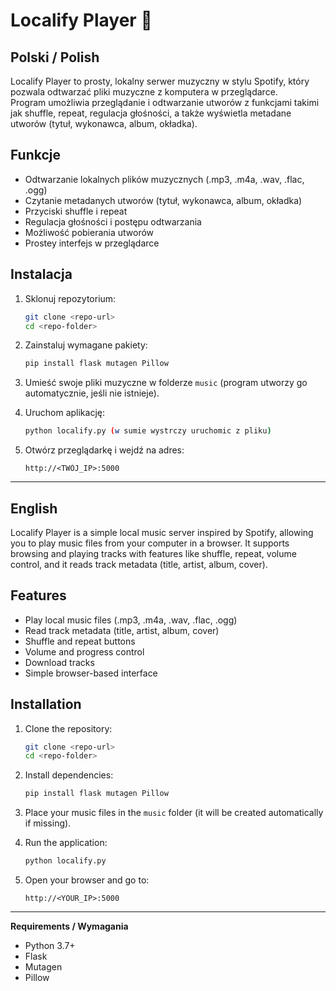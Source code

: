
# Localify Player 🎵

## **Polski / Polish**

Localify Player to prosty, lokalny serwer muzyczny w stylu Spotify, który pozwala odtwarzać pliki muzyczne z komputera w przeglądarce.  
Program umożliwia przeglądanie i odtwarzanie utworów z funkcjami takimi jak shuffle, repeat, regulacja głośności, a także wyświetla metadane utworów (tytuł, wykonawca, album, okładka).

## Funkcje
- Odtwarzanie lokalnych plików muzycznych (.mp3, .m4a, .wav, .flac, .ogg)  
- Czytanie metadanych utworów (tytuł, wykonawca, album, okładka)  
- Przyciski shuffle i repeat  
- Regulacja głośności i postępu odtwarzania  
- Możliwość pobierania utworów  
- Prostey interfejs w przeglądarce  

## Instalacja
1. Sklonuj repozytorium:
   ```bash
   git clone <repo-url>
   cd <repo-folder>
2. Zainstaluj wymagane pakiety:

   ```bash
   pip install flask mutagen Pillow
   ```
3. Umieść swoje pliki muzyczne w folderze `music` (program utworzy go automatycznie, jeśli nie istnieje).
4. Uruchom aplikację:

   ```bash
   python localify.py (w sumie wystrczy uruchomic z pliku)
   ```
5. Otwórz przeglądarkę i wejdź na adres:

   ```
   http://<TWÓJ_IP>:5000
   ```

---

## **English**

Localify Player is a simple local music server inspired by Spotify, allowing you to play music files from your computer in a browser.
It supports browsing and playing tracks with features like shuffle, repeat, volume control, and it reads track metadata (title, artist, album, cover).

## Features

* Play local music files (.mp3, .m4a, .wav, .flac, .ogg)
* Read track metadata (title, artist, album, cover)
* Shuffle and repeat buttons
* Volume and progress control
* Download tracks
* Simple browser-based interface

## Installation

1. Clone the repository:

   ```bash
   git clone <repo-url>
   cd <repo-folder>
   ```
2. Install dependencies:

   ```bash
   pip install flask mutagen Pillow
   ```
3. Place your music files in the `music` folder (it will be created automatically if missing).
4. Run the application:

   ```bash
   python localify.py
   ```
5. Open your browser and go to:

   ```
   http://<YOUR_IP>:5000
   ```

---

**Requirements / Wymagania**

* Python 3.7+
* Flask
* Mutagen
* Pillow
